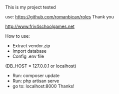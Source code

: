This is my  project tested 

use:
https://github.com/romanbican/roles
Thank you

http://www.friv4schoolgames.net

How to use:

- Extract vendor.zip
- Import database
- Config .env file

(DB_HOST = 127.0.0.1 or localhost)
- Run: composer update
- Run: php artisan serve
- go to: localhost:8000
Thanks!
